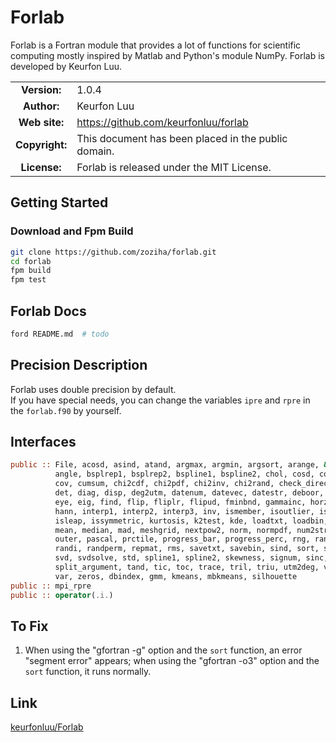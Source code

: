 # Forlab
Forlab is a Fortran module that provides a lot of functions for scientific computing mostly inspired by Matlab and Python's module NumPy.
Forlab is developed by Keurfon Luu.

| | |  
|:-:|---|
| **Version:** | 1.0.4 |
| **Author:** | Keurfon Luu |
| **Web site:** | https://github.com/keurfonluu/forlab |
| **Copyright:** | This document has been placed in the public domain. |
| **License:** | Forlab is released under the MIT License. |

## Getting Started
### Download and Fpm Build
```bash
git clone https://github.com/zoziha/forlab.git
cd forlab
fpm build
fpm test
```
## Forlab Docs
```bash
ford README.md  # todo
```
## Precision Description
Forlab uses double precision by default.  
If you have special needs, you can change the variables `ipre` and `rpre` in the `forlab.f90` by yourself.

## Interfaces
```fortran
public :: File, acosd, asind, atand, argmax, argmin, argsort, arange, &
          angle, bsplrep1, bsplrep2, bspline1, bspline2, chol, cosd, countlines, &
          cov, cumsum, chi2cdf, chi2pdf, chi2inv, chi2rand, check_directory, &
          det, diag, disp, deg2utm, datenum, datevec, datestr, deboor, diff, &
          eye, eig, find, flip, fliplr, flipud, fminbnd, gammainc, horzcat, &
          hann, interp1, interp2, interp3, inv, ismember, isoutlier, issquare, &
          isleap, issymmetric, kurtosis, k2test, kde, loadtxt, loadbin, linspace, &
          mean, median, mad, meshgrid, nextpow2, norm, normpdf, num2str, ones, &
          outer, pascal, prctile, progress_bar, progress_perc, rng, randu, randn, &
          randi, randperm, repmat, rms, savetxt, savebin, sind, sort, solve, &
          svd, svdsolve, std, spline1, spline2, skewness, signum, sinc, &
          split_argument, tand, tic, toc, trace, tril, triu, utm2deg, vertcat, &
          var, zeros, dbindex, gmm, kmeans, mbkmeans, silhouette
public :: mpi_rpre
public :: operator(.i.)

```

## To Fix
1. When using the "gfortran -g" option and the `sort` function, an error "segment error" appears; when using the "gfortran -o3"  option and the `sort` function, it runs normally.

## Link
[keurfonluu/Forlab](https://github.com/keurfonluu/Forlab)